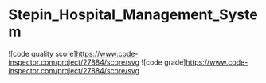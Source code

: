 # Stepin_Hospital_Management_System
![code quality score]https://www.code-inspector.com/project/27884/score/svg
![code grade]https://www.code-inspector.com/project/27884/score/svg
